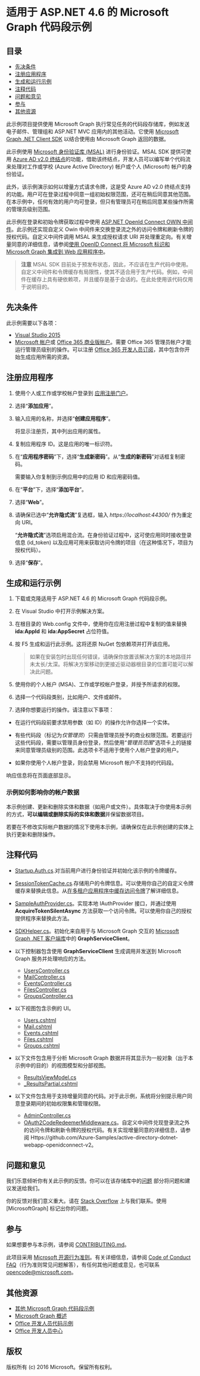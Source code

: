 # <a name="microsoft-graph-snippets-sample-for-aspnet-46"></a>适用于 ASP.NET 4.6 的 Microsoft Graph 代码段示例

## <a name="table-of-contents"></a>目录

* [先决条件](#prerequisites)
* [注册应用程序](#register-the-application)
* [生成和运行示例](#build-and-run-the-sample)
* [注释代码](#code-of-note)
* [问题和意见](#questions-and-comments)
* [参与](#contributing)
* [其他资源](#additional-resources)

此示例项目提供使用 Microsoft Graph 执行常见任务的代码段存储库，例如发送电子邮件、管理组和 ASP.NET MVC 应用内的其他活动。它使用 [Microsoft Graph .NET Client SDK](https://github.com/microsoftgraph/msgraph-sdk-dotnet) 以结合使用由 Microsoft Graph 返回的数据。 

此示例使用 [Microsoft 身份验证库 (MSAL)](https://www.nuget.org/packages/Microsoft.Identity.Client/) 进行身份验证。MSAL SDK 提供可使用 [Azure AD v2.0 终结点](https://azure.microsoft.com/en-us/documentation/articles/active-directory-appmodel-v2-overview)的功能，借助该终结点，开发人员可以编写单个代码流来处理对工作或学校 (Azure Active Directory) 帐户或个人 (Microsoft) 帐户的身份验证。

此外，该示例演示如何以增量方式请求令牌，这是受 Azure AD v2.0 终结点支持的功能。用户可在登录过程中同意一组初始权限范围，还可在稍后同意其他范围。在本示例中，任何有效的用户均可登录，但只有管理员可在稍后同意某些操作所需的管理员级别范围。

此示例在登录和初始令牌获取过程中使用 [ASP.NET OpenId Connect OWIN 中间件](https://www.nuget.org/packages/Microsoft.Owin.Security.OpenIdConnect/)。此示例还实现自定义 Owin 中间件来交换登录流之外的访问令牌和刷新令牌的授权代码。自定义中间件调用 MSAL 来生成授权请求 URI 并处理重定向。有关增量同意的详细信息，请参阅[使用 OpenID Connect 将 Microsoft 标识和 Microsoft Graph 集成到 Web 应用程序中](https://github.com/Azure-Samples/active-directory-dotnet-webapp-openidconnect-v2)。

 > **注意** MSAL SDK 目前处于预发布状态，因此，不应该在生产代码中使用。自定义中间件和令牌缓存有局限性，使其不适合用于生产代码。例如，中间件在缓存上具有硬依赖项，并且缓存是基于会话的。在此处使用该代码仅用于说明目的。

## <a name="prerequisites"></a>先决条件

此示例需要以下各项：  

  * [Visual Studio 2015](https://www.visualstudio.com/en-us/downloads) 
  * [Microsoft 帐户](https://www.outlook.com)或 [Office 365 商业版帐户](https://msdn.microsoft.com/en-us/office/office365/howto/setup-development-environment#bk_Office365Account)。需要 Office 365 管理员帐户才能运行管理员级别的操作。可以注册 [Office 365 开发人员订阅](https://msdn.microsoft.com/en-us/office/office365/howto/setup-development-environment#bk_Office365Account)，其中包含你开始生成应用所需的资源。

## <a name="register-the-application"></a>注册应用程序

1. 使用个人或工作或学校帐户登录到 [应用注册门户](https://apps.dev.microsoft.com/)。

2. 选择“**添加应用**”。

3. 输入应用的名称，并选择“**创建应用程序**”。 
    
   将显示注册页，其中列出应用的属性。

4. 复制应用程序 ID。这是应用的唯一标识符。 

5. 在“**应用程序密码**”下，选择“**生成新密码**”。从“**生成的新密码**”对话框复制密码。

   需要输入你复制到示例应用中的应用 ID 和应用密码值。 

6. 在“**平台**”下，选择“**添加平台**”。

7. 选择“**Web**”。

8. 请确保已选中“**允许隐式流**”复选框，输入 *https://localhost:44300/* 作为重定向 URI。 

   “**允许隐式流**”选项启用混合流。在身份验证过程中，这可使应用同时接收登录信息 (id_token) 以及应用可用来获取访问令牌的项目（在这种情况下，项目为授权代码）。

9. 选择“**保存**”。
 
 
## <a name="build-and-run-the-sample"></a>生成和运行示例

1. 下载或克隆适用于 ASP.NET 4.6 的 Microsoft Graph 代码段示例。

2. 在 Visual Studio 中打开示例解决方案。

3. 在根目录的 Web.config 文件中，使用你在应用注册过程中复制的值来替换 **ida:AppId** 和 **ida:AppSecret** 占位符值。

4. 按 F5 生成和运行此示例。这将还原 NuGet 包依赖项并打开该应用。

   >如果在安装包时出现任何错误，请确保你放置该解决方案的本地路径并未太长/太深。将解决方案移动到更接近驱动器根目录的位置可能可以解决此问题。

5. 使用你的个人帐户 (MSA)、工作或学校帐户登录，并授予所请求的权限。 

6. 选择一个代码段类别，比如用户、文件或邮件。 

7. 选择你想要运行的操作。请注意以下事项：
  - 在运行代码段前要求禁用参数（如 ID）的操作允许你选择一个实体。 

  - 有些代码段（标记为*仅管理员*）只需由管理员授予的商业权限范围。若要运行这些代码段，需要以管理员身份登录，然后使用“*管理员范围*”选项卡上的链接来同意管理员级别的范围。此选项卡不适用于使用个人帐户登录的用户。
   
  - 如果你使用个人帐户登录，则会禁用 Microsoft 帐户不支持的代码段。
   
响应信息将在页面底部显示。

### <a name="how-the-sample-affects-your-account-data"></a>示例如何影响你的帐户数据

本示例创建、更新和删除实体和数据（如用户或文件）。具体取决于你使用本示例的方式，**可以编辑或删除实际的实体和数据**并保留数据项目。 

若要在不修改实际帐户数据的情况下使用本示例，请确保仅在此示例创建的实体上执行更新和删除操作。 


## <a name="code-of-note"></a>注释代码

- [Startup.Auth.cs](/Graph-ASPNET-46-Snippets/Microsoft%20Graph%20ASPNET%20Snippets/App_Start/Startup.Auth.cs).对当前用户进行身份验证并初始化该示例的令牌缓存。

- [SessionTokenCache.cs](/Graph-ASPNET-46-Snippets/Microsoft%20Graph%20ASPNET%20Snippets/TokenStorage/SessionTokenCache.cs).存储用户的令牌信息。可以使用你自己的自定义令牌缓存来替换此信息。从[在多租户应用程序中缓存访问令牌](https://azure.microsoft.com/en-us/documentation/articles/guidance-multitenant-identity-token-cache/)了解详细信息。

- [SampleAuthProvider.cs](/Graph-ASPNET-46-Snippets/Microsoft%20Graph%20ASPNET%20Snippets/Helpers/SampleAuthProvider.cs)。实现本地 IAuthProvider 接口，并通过使用 **AcquireTokenSilentAsync** 方法获取一个访问令牌。可以使用你自己的授权提供程序来替换此方法。 

- [SDKHelper.cs](/Graph-ASPNET-46-Snippets/Microsoft%20Graph%20ASPNET%20Snippets/Helpers/SDKHelper.cs)。初始化来自用于与 Microsoft Graph 交互的 [Microsoft Graph .NET 客户端库](https://github.com/microsoftgraph/msgraph-sdk-dotnet)中的 **GraphServiceClient**。

- 以下控制器包含使用 **GraphServiceClient** 生成调用并发送到 Microsoft Graph 服务并处理响应的方法。
  - [UsersController.cs](/Graph-ASPNET-46-Snippets/Microsoft%20Graph%20ASPNET%20Snippets/Controllers/UsersController.cs) 
  - [MailController.cs](/Graph-ASPNET-46-Snippets/Microsoft%20Graph%20ASPNET%20Snippets/Controllers/MailController.cs)
  - [EventsController.cs](/Graph-ASPNET-46-Snippets/Microsoft%20Graph%20ASPNET%20Snippets/Controllers/EventsController.cs) 
  - [FilesController.cs](/Graph-ASPNET-46-Snippets/Microsoft%20Graph%20ASPNET%20Snippets/Controllers/FilesController.cs)  
  - [GroupsController.cs](/Graph-ASPNET-46-Snippets/Microsoft%20Graph%20ASPNET%20Snippets/Controllers/GroupsController.cs) 

- 以下视图包含示例的 UI。  
  - [Users.cshtml](/Graph-ASPNET-46-Snippets/Microsoft%20Graph%20ASPNET%20Snippets/Views/Users/Users.cshtml)  
  - [Mail.cshtml](/Graph-ASPNET-46-Snippets/Microsoft%20Graph%20ASPNET%20Snippets/Views/Mail/Mail.cshtml)
  - [Events.cshtml](/Graph-ASPNET-46-Snippets/Microsoft%20Graph%20ASPNET%20Snippets/Views/Events/Events.cshtml) 
  - [Files.cshtml](/Graph-ASPNET-46-Snippets/Microsoft%20Graph%20ASPNET%20Snippets/Views/Files/Files.cshtml)  
  - [Groups.cshtml](/Graph-ASPNET-46-Snippets/Microsoft%20Graph%20ASPNET%20Snippets/Views/Groups/Groups.cshtml)

- 以下文件包含用于分析 Microsoft Graph 数据并将其显示为一般对象（出于本示例中的目的）的视图模型和分部视图。 
  - [ResultsViewModel.cs](/Graph-ASPNET-46-Snippets/Microsoft%20Graph%20ASPNET%20Snippets/Models/ResultsViewModel.cs)
  - [_ResultsPartial.cshtml](/Graph-ASPNET-46-Snippets/Microsoft%20Graph%20ASPNET%20Snippets/Views/Shared/_ResultsPartial.cshtml)  

- 以下文件包含用于支持增量同意的代码。对于此示例，系统将分别提示用户同意登录期间的初始权限集和管理权限。 
  - [AdminController.cs](/Graph-ASPNET-46-Snippets/Microsoft%20Graph%20ASPNET%20Snippets/Controllers/AdminController.cs)
  - [OAuth2CodeRedeemerMiddleware.cs](/Graph-ASPNET-46-Snippets/Microsoft%20Graph%20ASPNET%20Snippets/Utils/OAuth2CodeRedeemerMiddleware.cs)。自定义中间件兑现登录流之外的访问令牌和刷新令牌的授权代码。有关实现增量同意的详细信息，请参阅 Https://github.com/Azure-Samples/active-directory-dotnet-webapp-openidconnect-v2。

## <a name="questions-and-comments"></a>问题和意见

我们乐意倾听你有关此示例的反馈。你可以在该存储库中的[问题](https://github.com/microsoftgraph/aspnet-snippets-sample/issues) 部分将问题和建议发送给我们。

你的反馈对我们意义重大。请在 [Stack Overflow](http://stackoverflow.com/questions/tagged/microsoftgraph) 上与我们联系。使用 [MicrosoftGraph] 标记出你的问题。

## <a name="contributing"></a>参与

如果想要参与本示例，请参阅 [CONTRIBUTING.md](CONTRIBUTING.md)。

此项目采用 [Microsoft 开源行为准则](https://opensource.microsoft.com/codeofconduct/)。有关详细信息，请参阅 [Code of Conduct FAQ](https://opensource.microsoft.com/codeofconduct/faq/)（行为准则常见问题解答），有任何其他问题或意见，也可联系 [opencode@microsoft.com](mailto:opencode@microsoft.com)。 

## <a name="additional-resources"></a>其他资源

- [其他 Microsoft Graph 代码段示例](https://github.com/MicrosoftGraph?utf8=%E2%9C%93&query=snippets)
- [Microsoft Graph 概述](http://graph.microsoft.io)
- [Office 开发人员代码示例](http://dev.office.com/code-samples)
- [Office 开发人员中心](http://dev.office.com/)

## <a name="copyright"></a>版权
版权所有 (c) 2016 Microsoft。保留所有权利。

